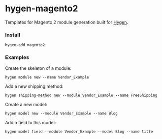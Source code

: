 # hygen-magento2

Templates for Magento 2 module generation built for [Hygen](https://www.hygen.io/).

### Install

    hygen-add magento2

### Examples

Create the skeleton of a module:

    hygen module new --name Vendor_Example

Add a new shipping method:

    hygen shipping-method new --module Vendor_Example --name FreeShipping

Create a new model:

    hygen model new --module Vendor_Example --name Blog

Add a field to this model:

    hygen model field --module Vendor_Example --model Blog --name title
